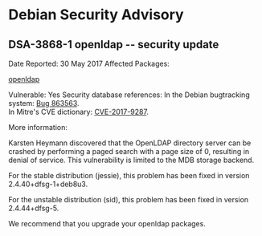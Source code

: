 
Debian Security Advisory
========================


DSA-3868-1 openldap -- security update
--------------------------------------



Date Reported:
30 May 2017
Affected Packages:

[openldap](https://packages.debian.org/src:openldap)

Vulnerable:
Yes
Security database references:
In the Debian bugtracking system: [Bug 863563](https://bugs.debian.org/cgi-bin/bugreport.cgi?bug=863563).  
In Mitre's CVE dictionary: [CVE-2017-9287](https://security-tracker.debian.org/tracker/CVE-2017-9287).  

More information:

Karsten Heymann discovered that the OpenLDAP directory server can be
crashed by performing a paged search with a page size of 0, resulting in
denial of service. This vulnerability is limited to the MDB storage
backend.


For the stable distribution (jessie), this problem has been fixed in
version 2.4.40+dfsg-1+deb8u3.


For the unstable distribution (sid), this problem has been fixed in
version 2.4.44+dfsg-5.


We recommend that you upgrade your openldap packages.





